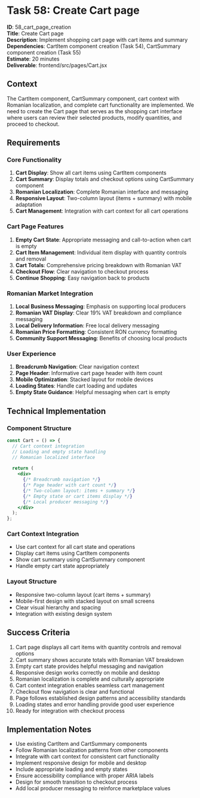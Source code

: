 # Task 58: Create Cart page

**ID**: 58_cart_page_creation  
**Title**: Create Cart page  
**Description**: Implement shopping cart page with cart items and summary  
**Dependencies**: CartItem component creation (Task 54), CartSummary component creation (Task 55)  
**Estimate**: 20 minutes  
**Deliverable**: frontend/src/pages/Cart.jsx

## Context

The CartItem component, CartSummary component, cart context with Romanian localization, and complete cart functionality are implemented. We need to create the Cart page that serves as the shopping cart interface where users can review their selected products, modify quantities, and proceed to checkout.

## Requirements

### Core Functionality
1. **Cart Display**: Show all cart items using CartItem components
2. **Cart Summary**: Display totals and checkout options using CartSummary component
3. **Romanian Localization**: Complete Romanian interface and messaging
4. **Responsive Layout**: Two-column layout (items + summary) with mobile adaptation
5. **Cart Management**: Integration with cart context for all cart operations

### Cart Page Features
1. **Empty Cart State**: Appropriate messaging and call-to-action when cart is empty
2. **Cart Item Management**: Individual item display with quantity controls and removal
3. **Cart Totals**: Comprehensive pricing breakdown with Romanian VAT
4. **Checkout Flow**: Clear navigation to checkout process
5. **Continue Shopping**: Easy navigation back to products

### Romanian Market Integration
1. **Local Business Messaging**: Emphasis on supporting local producers
2. **Romanian VAT Display**: Clear 19% VAT breakdown and compliance messaging
3. **Local Delivery Information**: Free local delivery messaging
4. **Romanian Price Formatting**: Consistent RON currency formatting
5. **Community Support Messaging**: Benefits of choosing local products

### User Experience
1. **Breadcrumb Navigation**: Clear navigation context
2. **Page Header**: Informative cart page header with item count
3. **Mobile Optimization**: Stacked layout for mobile devices
4. **Loading States**: Handle cart loading and updates
5. **Empty State Guidance**: Helpful messaging when cart is empty

## Technical Implementation

### Component Structure
```jsx
const Cart = () => {
  // Cart context integration
  // Loading and empty state handling
  // Romanian localized interface
  
  return (
    <div>
      {/* Breadcrumb navigation */}
      {/* Page header with cart count */}
      {/* Two-column layout: items + summary */}
      {/* Empty state or cart items display */}
      {/* Local producer messaging */}
    </div>
  );
};
```

### Cart Context Integration
- Use cart context for all cart state and operations
- Display cart items using CartItem components
- Show cart summary using CartSummary component
- Handle empty cart state appropriately

### Layout Structure
- Responsive two-column layout (cart items + summary)
- Mobile-first design with stacked layout on small screens
- Clear visual hierarchy and spacing
- Integration with existing design system

## Success Criteria

1. Cart page displays all cart items with quantity controls and removal options
2. Cart summary shows accurate totals with Romanian VAT breakdown
3. Empty cart state provides helpful messaging and navigation
4. Responsive design works correctly on mobile and desktop
5. Romanian localization is complete and culturally appropriate
6. Cart context integration enables seamless cart management
7. Checkout flow navigation is clear and functional
8. Page follows established design patterns and accessibility standards
9. Loading states and error handling provide good user experience
10. Ready for integration with checkout process

## Implementation Notes

- Use existing CartItem and CartSummary components
- Follow Romanian localization patterns from other components
- Integrate with cart context for consistent cart functionality
- Implement responsive design for mobile and desktop
- Include appropriate loading and empty states
- Ensure accessibility compliance with proper ARIA labels
- Design for smooth transition to checkout process
- Add local producer messaging to reinforce marketplace values